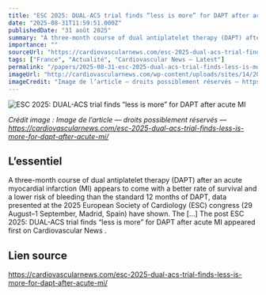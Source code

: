 ```yaml
---
title: "ESC 2025: DUAL-ACS trial finds “less is more” for DAPT after acute MI"
date: "2025-08-31T11:59:51.000Z"
publishedDate: "31 août 2025"
summary: "A three-month course of dual antiplatelet therapy (DAPT) after an acute myocardial infarction (MI) appears to come with a better rate of survival and a lower risk of bleeding than the standard 12 months of DAPT, data presented at the 2025 European Society of Cardiology (ESC) congress (29 August–1 September, Madrid, Spain) have shown. The [&#8230;] The post ESC 2025: DUAL-ACS trial finds “less is more” for DAPT after acute MI appeared first on Cardiovascular News ."
importance: ""
sourceUrl: "https://cardiovascularnews.com/esc-2025-dual-acs-trial-finds-less-is-more-for-dapt-after-acute-mi/"
tags: ["France", "Actualité", "Cardiovascular News — Latest"]
permalink: "/papers/2025-08-31-esc-2025-dual-acs-trial-finds-less-is-more-for-dapt-after-acute-mi"
imageUrl: "http://cardiovascularnews.com/wp-content/uploads/sites/14/2025/08/IMG_5183-scaled.jpg"
imageCredit: "Image de l’article — droits possiblement réservés — https://cardiovascularnews.com/esc-2025-dual-acs-trial-finds-less-is-more-for-dapt-after-acute-mi/"
---
```


![ESC 2025: DUAL-ACS trial finds “less is more” for DAPT after acute MI](http://cardiovascularnews.com/wp-content/uploads/sites/14/2025/08/IMG_5183-scaled.jpg)

*Crédit image : Image de l’article — droits possiblement réservés — https://cardiovascularnews.com/esc-2025-dual-acs-trial-finds-less-is-more-for-dapt-after-acute-mi/*

## L’essentiel

A three-month course of dual antiplatelet therapy (DAPT) after an acute myocardial infarction (MI) appears to come with a better rate of survival and a lower risk of bleeding than the standard 12 months of DAPT, data presented at the 2025 European Society of Cardiology (ESC) congress (29 August–1 September, Madrid, Spain) have shown. The [&#8230;] The post ESC 2025: DUAL-ACS trial finds “less is more” for DAPT after acute MI appeared first on Cardiovascular News .

## Lien source

https://cardiovascularnews.com/esc-2025-dual-acs-trial-finds-less-is-more-for-dapt-after-acute-mi/
